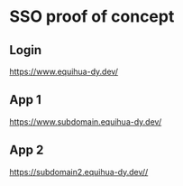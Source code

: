 
# SSO proof of concept

## Login
<https://www.equihua-dy.dev/>

## App 1
<https://www.subdomain.equihua-dy.dev/>

## App 2
<https://subdomain2.equihua-dy.dev//>
